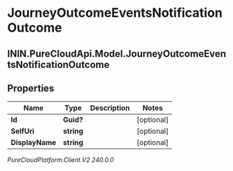 # JourneyOutcomeEventsNotificationOutcome

## ININ.PureCloudApi.Model.JourneyOutcomeEventsNotificationOutcome

## Properties

|Name | Type | Description | Notes|
|------------ | ------------- | ------------- | -------------|
| **Id** | **Guid?** |  | [optional] |
| **SelfUri** | **string** |  | [optional] |
| **DisplayName** | **string** |  | [optional] |



_PureCloudPlatform.Client.V2 240.0.0_
